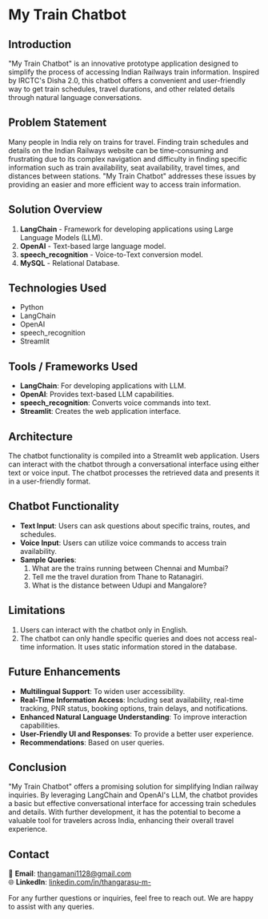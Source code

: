 # My Train Chatbot

## Introduction

"My Train Chatbot" is an innovative prototype application designed to simplify the process of accessing Indian Railways train information. Inspired by IRCTC's Disha 2.0, this chatbot offers a convenient and user-friendly way to get train schedules, travel durations, and other related details through natural language conversations.

## Problem Statement

Many people in India rely on trains for travel. Finding train schedules and details on the Indian Railways website can be time-consuming and frustrating due to its complex navigation and difficulty in finding specific information such as train availability, seat availability, travel times, and distances between stations. "My Train Chatbot" addresses these issues by providing an easier and more efficient way to access train information.

## Solution Overview

1. **LangChain** - Framework for developing applications using Large Language Models (LLM).
2. **OpenAI** - Text-based large language model.
3. **speech_recognition** - Voice-to-Text conversion model.
4. **MySQL** - Relational Database.

## Technologies Used

- Python
- LangChain
- OpenAI
- speech_recognition
- Streamlit

## Tools / Frameworks Used

- **LangChain**: For developing applications with LLM.
- **OpenAI**: Provides text-based LLM capabilities.
- **speech_recognition**: Converts voice commands into text.
- **Streamlit**: Creates the web application interface.

## Architecture

The chatbot functionality is compiled into a Streamlit web application. Users can interact with the chatbot through a conversational interface using either text or voice input. The chatbot processes the retrieved data and presents it in a user-friendly format.

## Chatbot Functionality

- **Text Input**: Users can ask questions about specific trains, routes, and schedules.
- **Voice Input**: Users can utilize voice commands to access train availability.
- **Sample Queries**:
  1. What are the trains running between Chennai and Mumbai?
  2. Tell me the travel duration from Thane to Ratanagiri.
  3. What is the distance between Udupi and Mangalore?

## Limitations

1. Users can interact with the chatbot only in English.
2. The chatbot can only handle specific queries and does not access real-time information. It uses static information stored in the database.

## Future Enhancements

- **Multilingual Support**: To widen user accessibility.
- **Real-Time Information Access**: Including seat availability, real-time tracking, PNR status, booking options, train delays, and notifications.
- **Enhanced Natural Language Understanding**: To improve interaction capabilities.
- **User-Friendly UI and Responses**: To provide a better user experience.
- **Recommendations**: Based on user queries.

## Conclusion

"My Train Chatbot" offers a promising solution for simplifying Indian railway inquiries. By leveraging LangChain and OpenAI's LLM, the chatbot provides a basic but effective conversational interface for accessing train schedules and details. With further development, it has the potential to become a valuable tool for travelers across India, enhancing their overall travel experience.

## Contact

📧 **Email**: thangamani1128@gmail.com  
🌐 **LinkedIn**: [linkedin.com/in/thangarasu-m-](https://linkedin.com/in/thangarasu-m-)

For any further questions or inquiries, feel free to reach out. We are happy to assist with any queries.
